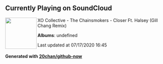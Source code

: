 ## Currently Playing on SoundCloud

[<img align="left" width="100" src="https://i1.sndcdn.com/artworks-000177382109-3n93g7-t120x120.jpg">](https://soundcloud.com/xocollective/closer)

XO Collective - The Chainsmokers - Closer Ft. Halsey (Gill Chang Remix)

**Albums**: undefined

Last updated at 07/17/2020 16:45

#### Generated with [20chan/github-now](https://github.com/20chan/github-now)


<!--
**20chan/20chan** is a ✨ _special_ ✨ repository because its `README.md` (this file) appears on your GitHub profile.

Here are some ideas to get you started:

- 🔭 I’m currently working on ...
- 🌱 I’m currently learning ...
- 👯 I’m looking to collaborate on ...
- 🤔 I’m looking for help with ...
- 💬 Ask me about ...
- 📫 How to reach me: ...
- 😄 Pronouns: ...
- ⚡ Fun fact: ...
-->
